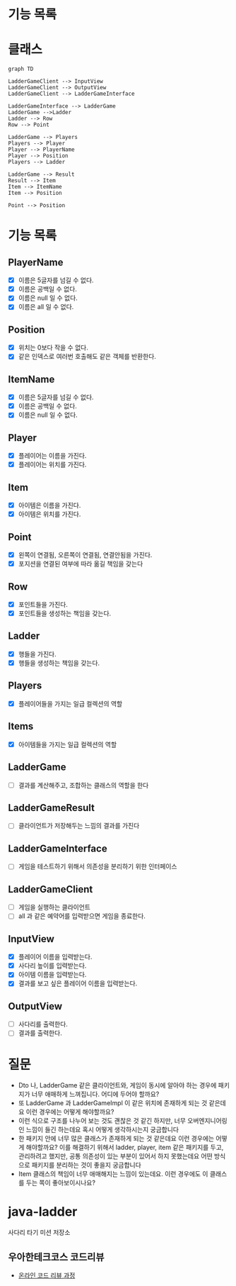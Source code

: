 # 기능 목록

# 클래스

```mermaid
graph TD

LadderGameClient --> InputView
LadderGameClient --> OutputView
LadderGameClient --> LadderGameInterface

LadderGameInterface --> LadderGame
LadderGame -->Ladder
Ladder --> Row
Row --> Point

LadderGame --> Players
Players --> Player
Player --> PlayerName
Player --> Position
Players --> Ladder

LadderGame --> Result
Result --> Item
Item --> ItemName
Item --> Position

Point --> Position

```

# 기능 목록

## PlayerName

- [x] 이름은 5글자를 넘길 수 없다.
- [x] 이름은 공백일 수 없다.
- [x] 이름은 null 일 수 없다.
- [x] 이름은 all 일 수 없다.

## Position

- [x] 위치는 0보다 작을 수 없다.
- [x] 같은 인덱스로 여러번 호출해도 같은 객체를 반환한다.

## ItemName

- [x] 이름은 5글자를 넘길 수 없다.
- [x] 이름은 공백일 수 없다.
- [x] 이름은 null 일 수 없다.

## Player

- [x] 플레이어는 이름을 가진다.
- [x] 플레이어는 위치를 가진다.

## Item

- [x] 아이템은 이름을 가진다.
- [x] 아이템은 위치를 가진다.

## Point

- [x] 왼쪽이 연결됨, 오른쪽이 연결됨, 연결안됨을 가진다.
- [x] 포지션을 연결된 여부에 따라 옮길 책임을 갖는다

## Row

- [x] 포인트들을 가진다.
- [x] 포인트들을 생성하는 책임을 갖는다.

## Ladder

- [x] 행들을 가진다.
- [x] 행들을 생성하는 책임을 갖는다.

## Players

- [x] 플레이어들을 가지는 일급 컬렉션의 역할

## Items

- [x] 아이템들을 가지는 일급 컬렉션의 역할

## LadderGame

- [ ] 결과를 계산해주고, 조합하는 클래스의 역할을 한다

## LadderGameResult

- [ ] 클라이언트가 저장해두는 느낌의 결과를 가진다

## LadderGameInterface

- [ ] 게임을 테스트하기 위해서 의존성을 분리하기 위한 인터페이스

## LadderGameClient

- [ ] 게임을 실행하는 클라이언트
- [ ] all 과 같은 예약어를 입력받으면 게임을 종료한다.

## InputView

- [x] 플레이어 이름을 입력받는다.
- [x] 사다리 높이를 입력받는다.
- [x] 아이템 이름을 입력받는다.
- [x] 결과를 보고 싶은 플레이어 이름을 입력받는다.

## OutputView

- [ ] 사다리를 출력한다.
- [ ] 결과를 출력한다.

# 질문

- Dto 나, LadderGame 같은 클라이언트와, 게임이 동시에 알아야 하는 경우에 패키지가 너무 애매하게 느껴집니다. 어디에 두어야 할까요?
- 또 LadderGame 과 LadderGameImpl 이 같은 위치에 존재하게 되는 것 같은데요 이런 경우에는 어떻게 해야할까요?
- 이런 식으로 구조를 나누어 보는 것도 괜찮은 것 같긴 하지만, 너무 오버엔지니어링인 느낌이 들긴 하는데요 혹시 어떻게 생각하시는지 궁금합니다
- 한 패키지 안에 너무 많은 클래스가 존재하게 되는 것 같은데요 이런 경우에는 어떻게 해야할까요?
  이를 해결하기 위해서 ladder, player, item 같은 패키지를 두고, 관리하려고 했지만, 공통 의존성이 있는 부분이 있어서 하지 못했는데요 어떤 방식으로 패키지를
  분리하는 것이 좋을지 궁금합니다
- Item 클래스의 책임이 너무 애매해지는 느낌이 있는데요. 이런 경우에도 이 클래스를 두는 쪽이 좋아보이시나요?

# java-ladder

사다리 타기 미션 저장소

## 우아한테크코스 코드리뷰

- [온라인 코드 리뷰 과정](https://github.com/woowacourse/woowacourse-docs/blob/master/maincourse/README.md)

